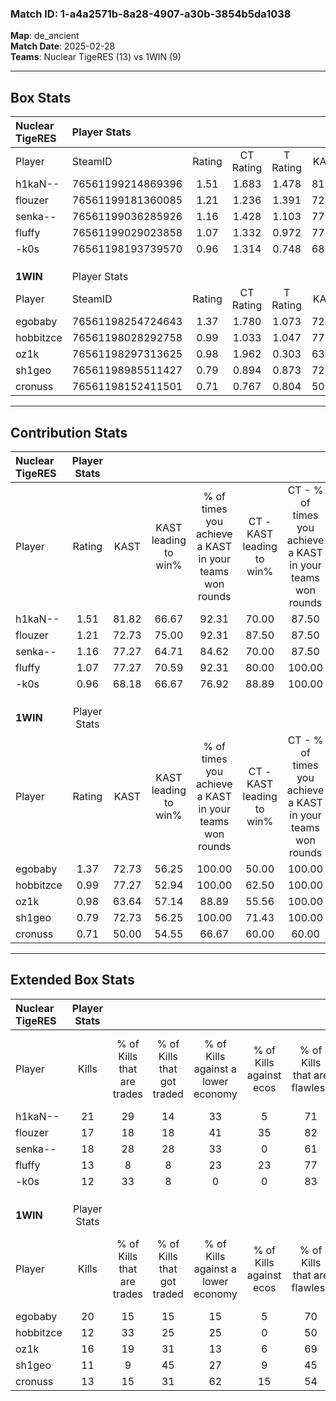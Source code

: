 ### Match ID: 1-a4a2571b-8a28-4907-a30b-3854b5da1038  
**Map**: de_ancient  
**Match Date**: 2025-02-28  
**Teams**: Nuclear TigeRES (13) vs 1WIN (9)  

---  

## Box Stats  

| **Nuclear TigeRES** | Player Stats      |        |           |          |       |      |       |         |        |      |     |
| :- | :- | :-: | :-: | :-: | :-: | :-: | :-: | :-: | :-: | :-: | :-: |
| Player              | SteamID           | Rating | CT Rating | T Rating | KAST  | ADR  | Kills | Assists | Deaths | K/D  | HS% |
| h1kaN--             | 76561199214869396 |  1.51  |   1.683   |  1.478   | 81.82 | 94.9 |  21   |    2    |   12   | 1.75 | 80  |
| flouzer             | 76561199181360085 |  1.21  |   1.236   |  1.391   | 72.73 | 95.1 |  17   |    7    |   16   | 1.06 | 35  |
| senka--             | 76561199036285926 |  1.16  |   1.428   |  1.103   | 77.27 | 73.3 |  18   |    6    |   18   | 1.00 | 44  |
| fluffy              | 76561199029023858 |  1.07  |   1.332   |  0.972   | 77.27 | 69.1 |  13   |    6    |   13   | 1.00 | 38  |
| -k0s                | 76561198193739570 |  0.96  |   1.314   |  0.748   | 68.18 | 67.0 |  12   |    6    |   13   | 0.92 | 41  |
|                     |                   |        |           |          |       |      |       |         |        |      |     |
|                     |                   |        |           |          |       |      |       |         |        |      |     |
|                     |                   |        |           |          |       |      |       |         |        |      |     |
| **1WIN**            | Player Stats      |        |           |          |       |      |       |         |        |      |     |
| Player              | SteamID           | Rating | CT Rating | T Rating | KAST  | ADR  | Kills | Assists | Deaths | K/D  | HS% |
| egobaby             | 76561198254724643 |  1.37  |   1.780   |  1.073   | 72.73 | 84.1 |  20   |    3    |   12   | 1.67 | 40  |
| hobbitzce           | 76561198028292758 |  0.99  |   1.033   |  1.047   | 77.27 | 70.8 |  12   |    7    |   15   | 0.80 | 58  |
| oz1k                | 76561198297313625 |  0.98  |   1.962   |  0.303   | 63.64 | 69.8 |  16   |    4    |   17   | 0.94 | 50  |
| sh1geo              | 76561198985511427 |  0.79  |   0.894   |  0.873   | 72.73 | 57.8 |  11   |    8    |   19   | 0.58 | 72  |
| cronuss             | 76561198152411501 |  0.71  |   0.767   |  0.804   | 50.00 | 62.5 |  13   |    3    |   18   | 0.72 | 46  |
---  

## Contribution Stats  

| **Nuclear TigeRES** | Player Stats |       |                      |                                                        |                           |                                                             |                          |                                                            |
| :- | :-: | :-: | :-: | :-: | :-: | :-: | :-: | :-: |
| Player              |    Rating    | KAST  | KAST leading to win% | % of times you achieve a KAST in your teams won rounds | CT - KAST leading to win% | CT - % of times you achieve a KAST in your teams won rounds | T - KAST leading to win% | T - % of times you achieve a KAST in your teams won rounds |
| h1kaN--             |     1.51     | 81.82 |        66.67         |                         92.31                          |           70.00           |                            87.50                            |          62.50           |                           100.00                           |
| flouzer             |     1.21     | 72.73 |        75.00         |                         92.31                          |           87.50           |                            87.50                            |          62.50           |                           100.00                           |
| senka--             |     1.16     | 77.27 |        64.71         |                         84.62                          |           70.00           |                            87.50                            |          57.14           |                           80.00                            |
| fluffy              |     1.07     | 77.27 |        70.59         |                         92.31                          |           80.00           |                           100.00                            |          57.14           |                           80.00                            |
| -k0s                |     0.96     | 68.18 |        66.67         |                         76.92                          |           88.89           |                           100.00                            |          33.33           |                           40.00                            |
|                     |              |       |                      |                                                        |                           |                                                             |                          |                                                            |
|                     |              |       |                      |                                                        |                           |                                                             |                          |                                                            |
|                     |              |       |                      |                                                        |                           |                                                             |                          |                                                            |
| **1WIN**            | Player Stats |       |                      |                                                        |                           |                                                             |                          |                                                            |
| Player              |    Rating    | KAST  | KAST leading to win% | % of times you achieve a KAST in your teams won rounds | CT - KAST leading to win% | CT - % of times you achieve a KAST in your teams won rounds | T - KAST leading to win% | T - % of times you achieve a KAST in your teams won rounds |
| egobaby             |     1.37     | 72.73 |        56.25         |                         100.00                         |           50.00           |                           100.00                            |          66.67           |                           100.00                           |
| hobbitzce           |     0.99     | 77.27 |        52.94         |                         100.00                         |           62.50           |                           100.00                            |          44.44           |                           100.00                           |
| oz1k                |     0.98     | 63.64 |        57.14         |                         88.89                          |           55.56           |                           100.00                            |          60.00           |                           75.00                            |
| sh1geo              |     0.79     | 72.73 |        56.25         |                         100.00                         |           71.43           |                           100.00                            |          44.44           |                           100.00                           |
| cronuss             |     0.71     | 50.00 |        54.55         |                         66.67                          |           60.00           |                            60.00                            |          50.00           |                           75.00                            |
---  

## Extended Box Stats  

| **Nuclear TigeRES** | Player Stats |                            |                            |                                    |                         |                              |                                 |        |                             |                                     |                          |                               |                            |
| :- | :-: | :-: | :-: | :-: | :-: | :-: | :-: | :-: | :-: | :-: | :-: | :-: | :-: |
| Player              |    Kills     | % of Kills that are trades | % of Kills that got traded | % of Kills against a lower economy | % of Kills against ecos | % of Kills that are flawless | % of Kills that are close duels | Deaths | % of Deaths that get traded | % of Deaths against a lower economy | % of Deaths against ecos | % of Deaths that are flawless | % of Deaths that are close |
| h1kaN--             |      21      |             29             |             14             |                 33                 |            5            |              71              |                0                |   12   |             25              |                  8                  |            0             |              75               |             8              |
| flouzer             |      17      |             18             |             18             |                 41                 |           35            |              82              |                0                |   16   |             25              |                 13                  |            0             |              50               |             13             |
| senka--             |      18      |             28             |             28             |                 33                 |            0            |              61              |                0                |   18   |             28              |                 22                  |            11            |              50               |             0              |
| fluffy              |      13      |             8              |             8              |                 23                 |           23            |              77              |                0                |   13   |             31              |                 15                  |            0             |              69               |             23             |
| -k0s                |      12      |             33             |             8              |                 0                  |            0            |              83              |                0                |   13   |             31              |                 15                  |            0             |              62               |             0              |
|                     |              |                            |                            |                                    |                         |                              |                                 |        |                             |                                     |                          |                               |                            |
|                     |              |                            |                            |                                    |                         |                              |                                 |        |                             |                                     |                          |                               |                            |
|                     |              |                            |                            |                                    |                         |                              |                                 |        |                             |                                     |                          |                               |                            |
| **1WIN**            | Player Stats |                            |                            |                                    |                         |                              |                                 |        |                             |                                     |                          |                               |                            |
| Player              |    Kills     | % of Kills that are trades | % of Kills that got traded | % of Kills against a lower economy | % of Kills against ecos | % of Kills that are flawless | % of Kills that are close duels | Deaths | % of Deaths that get traded | % of Deaths against a lower economy | % of Deaths against ecos | % of Deaths that are flawless | % of Deaths that are close |
| egobaby             |      20      |             15             |             15             |                 15                 |            5            |              70              |                5                |   12   |              8              |                  8                  |            0             |              100              |             0              |
| hobbitzce           |      12      |             33             |             25             |                 25                 |            0            |              50              |                0                |   15   |             13              |                  7                  |            0             |              67               |             0              |
| oz1k                |      16      |             19             |             31             |                 13                 |            6            |              69              |                6                |   17   |             18              |                 12                  |            0             |              76               |             0              |
| sh1geo              |      11      |             9              |             45             |                 27                 |            9            |              45              |               18                |   19   |             21              |                 21                  |            0             |              63               |             0              |
| cronuss             |      13      |             15             |             31             |                 62                 |           15            |              54              |               15                |   18   |             17              |                 17                  |            6             |              72               |             0              |
